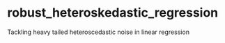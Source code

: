 # robust_heteroskedastic_regression
Tackling heavy tailed heteroscedastic noise in linear regression 
